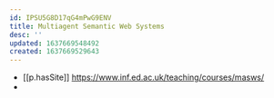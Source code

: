 ```yaml
---
id: IPSU5G8D17qG4mPwG9ENV
title: Multiagent Semantic Web Systems
desc: ''
updated: 1637669548492
created: 1637669529643
---
```


- [[p.hasSite]] https://www.inf.ed.ac.uk/teaching/courses/masws/
- 
